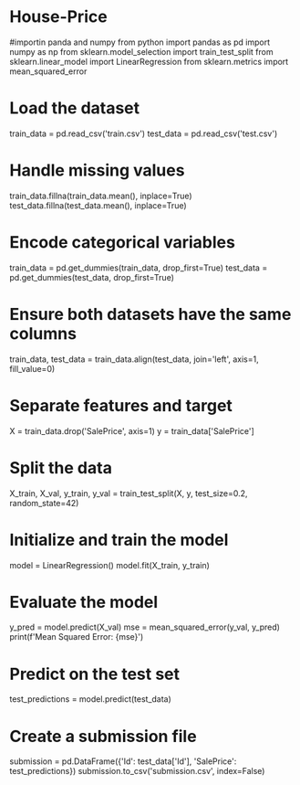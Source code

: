 # House-Price
#importin panda and numpy from python
import pandas as pd
import numpy as np
from sklearn.model_selection
import train_test_split
from sklearn.linear_model 
import LinearRegression
from sklearn.metrics 
import mean_squared_error

# Load the dataset
train_data = pd.read_csv('train.csv')
test_data = pd.read_csv('test.csv')

# Handle missing values
train_data.fillna(train_data.mean(), inplace=True)
test_data.fillna(test_data.mean(), inplace=True)

# Encode categorical variables
train_data = pd.get_dummies(train_data, drop_first=True)
test_data = pd.get_dummies(test_data, drop_first=True)

# Ensure both datasets have the same columns
train_data, test_data = train_data.align(test_data, join='left', axis=1, fill_value=0)

# Separate features and target
X = train_data.drop('SalePrice', axis=1)
y = train_data['SalePrice']

# Split the data
X_train, X_val, y_train, y_val = train_test_split(X, y, test_size=0.2, random_state=42)

# Initialize and train the model
model = LinearRegression()
model.fit(X_train, y_train)

# Evaluate the model
y_pred = model.predict(X_val)
mse = mean_squared_error(y_val, y_pred)
print(f'Mean Squared Error: {mse}')

# Predict on the test set
test_predictions = model.predict(test_data)

# Create a submission file
submission = pd.DataFrame({'Id': test_data['Id'], 'SalePrice': test_predictions})
submission.to_csv('submission.csv', index=False)







